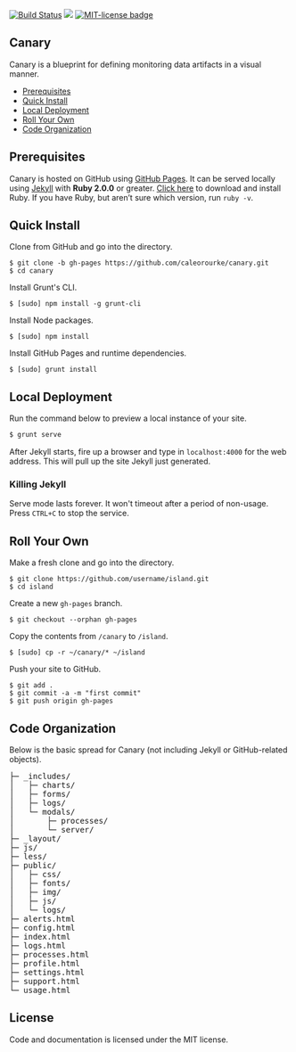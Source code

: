 <a href="http://travis-ci.org/caleorourke/canary?branch=gh-pages" target="_blank"><img src="http://travis-ci.org/caleorourke/canary.svg?branch=gh-pages" alt="Build Status"></a>
<a href="https://david-dm.org/caleorourke/canary#info=devDependencies" target="_blank"><img src="https://david-dm.org/caleorourke/canary/dev-status.svg?theme=shields.io"></a>
<a href="http://github.com/caleorourke/canary/blob/gh-pages/LICENSE" target="_blank"><img src="http://img.shields.io/badge/License-MIT-blue.svg" alt="MIT-license badge"></a>

## Canary

Canary is a blueprint for defining monitoring data artifacts in a visual manner.

* [Prerequisites](#prerequisites)
* [Quick Install](#quick-install)
* [Local Deployment](#local-deployment)
* [Roll Your Own](#roll-your-own)
* [Code Organization](#code-organization)

## Prerequisites

Canary is hosted on GitHub using [GitHub Pages](http://pages.github.com). It can be served locally using [Jekyll](http://jekyllrb.com) with __Ruby 2.0.0__ or greater. [Click here](http://www.ruby-lang.org/en/installation) to download and install Ruby. If you have Ruby, but aren’t sure which version, run `ruby -v`.

## Quick Install

Clone from GitHub and go into the directory.

```
$ git clone -b gh-pages https://github.com/caleorourke/canary.git
$ cd canary
```

Install Grunt's CLI.

```
$ [sudo] npm install -g grunt-cli
```

Install Node packages.

```
$ [sudo] npm install
```

Install GitHub Pages and runtime dependencies.

```
$ [sudo] grunt install
```

## Local Deployment

Run the command below to preview a local instance of your site.

```bash
$ grunt serve
```

After Jekyll starts, fire up a browser and type in `localhost:4000` for the web address. This will pull up the site Jekyll just generated.

### Killing Jekyll

Serve mode lasts forever. It won't timeout after a period of non-usage. Press `CTRL+C` to stop the service.

## Roll Your Own

Make a fresh clone and go into the directory.

```
$ git clone https://github.com/username/island.git
$ cd island
```

Create a new `gh-pages` branch.

```
$ git checkout --orphan gh-pages
```

Copy the contents from `/canary` to `/island`.

```
$ [sudo] cp -r ~/canary/* ~/island
```

Push your site to GitHub.

```
$ git add .
$ git commit -a -m "first commit"
$ git push origin gh-pages
```

## Code Organization

Below is the basic spread for Canary (not including Jekyll or GitHub-related objects).

<pre>
├─ _includes/
│   ├─ charts/
│   ├─ forms/
│   ├─ logs/
│   └─ modals/
│       ├─ processes/
│       └─ server/
├─ _layout/
├─ js/
├─ less/
├─ public/
│   ├─ css/
│   ├─ fonts/
│   ├─ img/
│   ├─ js/
│   └─ logs/
├─ alerts.html
├─ config.html
├─ index.html
├─ logs.html
├─ processes.html
├─ profile.html
├─ settings.html
├─ support.html
└─ usage.html
</pre>

## License

Code and documentation is licensed under the MIT license.

